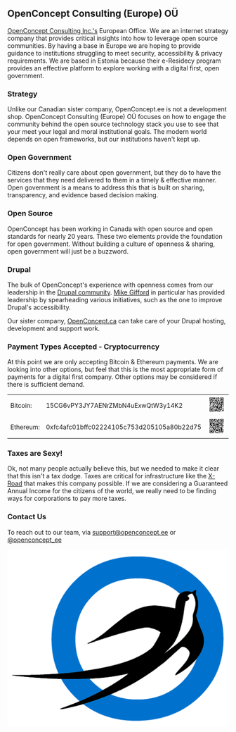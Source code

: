## OpenConcept Consulting (Europe) OÜ

[OpenConcept Consulting Inc.'s](https://openconcept.ca) European Office. We are an internet strategy company that provides critical insights into how to leverage open source communities. By having a base in Europe we are hoping to provide guidance to institutions struggling to meet security, accessibility & privacy requirements. We are based in Estonia because their e-Residecy program provides an effective platform to explore working with a digital first, open government. 

### Strategy

Unlike our Canadian sister company, OpenConcept.ee is not a development shop. OpenConcept Consulting (Europe) OÜ focuses on how to engage the community behind the open source technology stack you use to see that your meet your legal and moral institutional goals. The modern world depends on open frameworks, but our institutions haven't kept up. 

### Open Government

Citizens don't really care about open government, but they do to have the services that they need delivered to them in a timely & effective manner. Open government is a means to address this that is built on sharing, transparency, and evidence based decision making. 

### Open Source

OpenConcept has been working in Canada with open source and open standards for nearly 20 years. These two elements provide the foundation for open government. Without building a culture of openness & sharing, open government will just be a buzzword. 

### Drupal

The bulk of OpenConcept's experience with openness comes from our leadership in the [Drupal community](https://drupal.org). [Mike Gifford](https://www.drupal.org/u/mgifford) in particular has provided leadership by spearheading various initiatives, such as the one to improve Drupal's accessibility. 

Our sister company, [OpenConcept.ca](https://OpenConcept.ca) can take care of your Drupal hosting, development and support work. 

### Payment Types Accepted - Cryptocurrency 

At this point we are only accepting Bitcoin & Ethereum payments. We are looking into other options, but feel that this is the most appropriate form of payments for a digital first company. Other options may be considered if there is sufficient demand. 

<table>
  <tr>
    <td>Bitcoin:</td><td>15CG6vPY3JY7AENrZMbN4uExwQtW3y14K2</td><td><img src="/images/bitcoin-QR.png" alt="Bitcoin image"></td>
  </tr><tr>
    <td>Ethereum:</td><td>0xfc4afc01bffc02224105c753d205105a80b22d75</td><td><img src="/images/ethereum-QR.png" alt="Etherium image"></td>
  </tr>
</table>

### Taxes are Sexy!

Ok, not many people actually believe this, but we needed to make it clear that this isn't a tax dodge. Taxes are critical for infrastructure like the [X-Road](https://e-estonia.com/solutions/interoperability-services/x-road/) that makes this company possible. If we are considering a Guaranteed Annual Income for the citizens of the world, we really need to be finding ways for corporations to pay more taxes. 

### Contact Us

To reach out to our team, via [support@openconcept.ee](mailto:support@openconcept.ee) or [@openconcept_ee](https://twitter.com/openconcept_ee)

<img src="/images/OC_Bird_2014_ee.png" alt="OpenConcept EE Logo">
